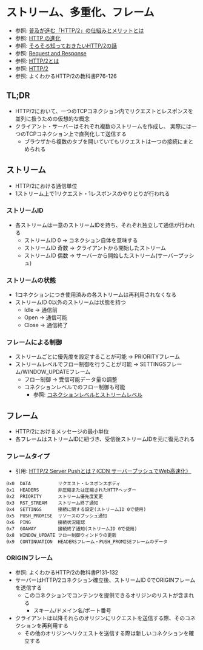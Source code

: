 # ストリーム、多重化、フレーム
- 参照: [普及が進む「HTTP/2」の仕組みとメリットとは](https://knowledge.sakura.ad.jp/7734/)
- 参照: [HTTP の進化](https://developer.mozilla.org/ja/docs/Web/HTTP/Basics_of_HTTP/Evolution_of_HTTP)
- 参照: [そろそろ知っておきたいHTTP/2の話](https://qiita.com/mogamin3/items/7698ee3336c70a482843)
- 参照: [Request and Response](https://youtu.be/0cmXVXMdbs8)
- 参照: [HTTP/2とは](https://www.nic.ad.jp/ja/newsletter/No68/0800.html)
- 参照: [HTTP/2](https://hpbn.co/http2/#binary-framing-layer)
- 参照: よくわかるHTTP/2の教科書P76-126

## TL;DR
- HTTP/2において、一つのTCPコネクション内でリクエストとレスポンスを
  並列に扱うための仮想的な概念
- クライアント・サーバーはそれぞれ複数のストリームを作成し、
  実際には一つのTCPコネクション上で直列化して送信する
  - ブラウザから複数のタブを開いていてもリクエストは一つの接続にまとめられる

## ストリーム
- HTTP/2における通信単位
- 1ストリーム上で1リクエスト・1レスポンスのやりとりが行われる

### ストリームID
- 各ストリームは一意のストリームIDを持ち、それぞれ独立して通信が行われる
  - ストリームID 0 -> コネクション自体を意味する
  - ストリームID 奇数 -> クライアントから開始したストリーム
  - ストリームID 偶数 -> サーバーから開始したストリーム(サーバープッシュ)

### ストリームの状態
- 1コネクションにつき使用済みの各ストリームは再利用されなくなる
- ストリームID 0以外のストリームは状態を持つ
  - Idle -> 通信前
  - Open -> 通信可能
  - Close -> 通信終了

### フレームによる制御
- ストリームごとに優先度を設定することが可能 -> PRIORITYフレーム
- ストリームレベルでフロー制御を行うことが可能 -> SETTINGSフレーム/WINDOW_UPDATEフレーム
  - フロー制御 -> 受信可能データ量の調整
  - コネクションレベルでのフロー制御も可能
    - 参照: [コネクションレベルとストリームレベル](https://qiita.com/Jxck_/items/622162ad8bcb69fa043d#%E3%83%95%E3%83%AD%E3%83%BC%E5%88%B6%E5%BE%A1%E3%81%AE%E6%96%B9%E6%B3%95)

## フレーム
- HTTP/2におけるメッセージの最小単位
- 各フレームはストリームIDに紐づき、受信後ストリームIDを元に復元される

### フレームタイプ
- 引用: [HTTP/2 Server Pushとは？(CDN サーバープッシュでWeb高速化）](https://blog.redbox.ne.jp/http2-server-push-cdn.html)
```
0x0  DATA          リクエスト・レスポンスボディ
0x1  HEADERS       非圧縮または圧縮されたHTTPヘッダー
0x2  PRIORITY      ストリーム優先度変更
0x3  RST_STREAM    ストリーム終了通知
0x4  SETTINGS      接続に関する設定(ストリームID 0で使用)
0x5  PUSH_PROMISE  リソースのプッシュ通知
0x6  PING          接続状況確認
0x7  GOAWAY        接続終了通知(ストリームID 0で使用)
0x8  WINDOW_UPDATE フロー制御ウィンドウの更新
0x9  CONTINUATION  HEADERSフレーム・PUSH_PROMISEフレームのデータ
```

### ORIGINフレーム
- 参照: よくわかるHTTP/2の教科書P131-132
- サーバーはHTTP/2コネクション確立後、ストリームID 0でORIGINフレームを送信する
  - このコネクションでコンテンツを提供できるオリジンのリストが含まれる
    - スキーム/ドメイン名/ポート番号
- クライアントは以降それらのオリジンにリクエストを送信する際、そのコネクションを再利用する
  - その他のオリジンへリクエストを送信する際は新しいコネクションを確立する
